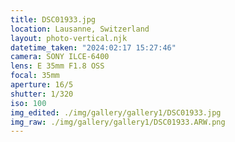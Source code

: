 ```yaml
---
title: DSC01933.jpg
location: Lausanne, Switzerland
layout: photo-vertical.njk
datetime_taken: "2024:02:17 15:27:46"
camera: SONY ILCE-6400
lens: E 35mm F1.8 OSS
focal: 35mm
aperture: 16/5
shutter: 1/320
iso: 100
img_edited: ./img/gallery/gallery1/DSC01933.jpg
img_raw: ./img/gallery/gallery1/DSC01933.ARW.png
---
```

